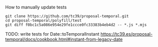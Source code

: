 
How to manually update tests

```
git clone https://github.com/tc39/proposal-temporal.git
cd proposal-temporal/polyfill/test
git diff f0bc1c5a086e954e29fe1ccce0fc33383b4eb4d2 -- *.js *.mjs
```

TODO: write tests for Date::toTemporalInstant
https://tc39.es/proposal-temporal/docs/cookbook.html#instant-from-legacy-date
